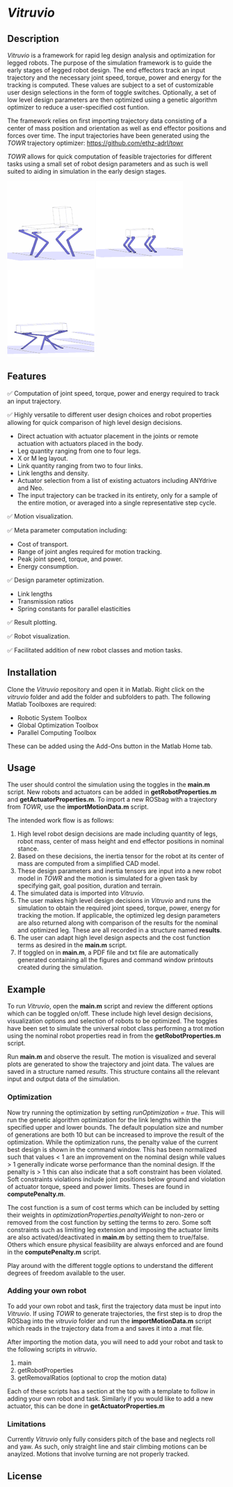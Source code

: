 # _Vitruvio_

## Description

_Vitruvio_ is a framework for rapid leg design analysis and optimization for legged robots. The purpose of the simulation framework is to guide the early stages of legged robot design. The end effectors track an input trajectory and the necessary joint speed, torque, power and energy for the tracking is computed. These values are subject to a set of customizable user design selections in the form of toggle switches. Optionally, a set of low level design parameters are then optimized using a genetic algorithm optimizer to reduce a user-specified cost funtion.

The framework relies on first importing trajectory data consisting of a center of mass position and orientation as well as end effector positions and forces over time. The input trajectories have been generated using the _TOWR_ trajectory optimizer: https://github.com/ethz-adrl/towr 

_TOWR_ allows for quick computation of feasible trajectories for different tasks using a small set of robot design parameters and as such is well suited to aiding in simulation in the early design stages. 

![](results/sampleVisualization_1.gif)
![](results/sampleVisualization_2.gif)
![](results/sampleVisualization_3.gif)

## Features

:white_check_mark: Computation of joint speed, torque, power and energy required to track an input trajectory.

:white_check_mark: Highly versatile to different user design choices and robot properties allowing for quick comparison of high level design decisions.

   * Direct actuation with actuator placement in the joints or remote actuation with actuators placed in the body.
   * Leg quantity ranging from one to four legs.
   * X or M leg layout.
   * Link quantity ranging from two to four links.
   * Link lengths and density.
   * Actuator selection from a list of existing actuators including ANYdrive and Neo.
   * The input trajectory can be tracked in its entirety, only for a sample of the entire motion, or averaged into a single representative step cycle.

:white_check_mark: Motion visualization.

:white_check_mark: Meta parameter computation including:

   * Cost of transport.
   * Range of joint angles required for motion tracking.
   * Peak joint speed, torque, and power.
   * Energy consumption.

:white_check_mark: Design parameter optimization.

   * Link lengths 
   * Transmission ratios
   * Spring constants for parallel elasticities
   
:white_check_mark: Result plotting.

:white_check_mark: Robot visualization.

:white_check_mark: Facilitated addition of new robot classes and motion tasks.


## Installation

Clone the _Vitruvio_ repository and open it in Matlab. Right click on the _vitruvio_ folder and add the folder and subfolders to path. The following Matlab Toolboxes are required:

   * Robotic System Toolbox
   * Global Optimization Toolbox
   * Parallel Computing Toolbox
   
These can be added using the Add-Ons button in the Matlab Home tab.

## Usage
 
The user should control the simulation using the toggles in the __main.m__ script. New robots and actuators can be added in __getRobotProperties.m__ and __getActuatorProperties.m__. To import a new ROSbag with a trajectory from _TOWR_, use the __importMotionData.m__ script.

The intended work flow is as follows:
   
   1. High level robot design decisions are made including quantity of legs, robot mass, center of mass height and end effector positions in nominal stance.
   2. Based on these decisions, the inertia tensor for the robot at its center of mass are computed from a simplified CAD model.
   3. These design parameters and inertia tensors are input into a new robot model in _TOWR_ and the motion is simulated for a given task by specifying gait, goal position, duration and terrain.
   4. The simulated data is imported into _Vitruvio_.
   5. The user makes high level design decisions in _Vitruvio_ and runs the simulation to obtain the required joint speed, torque, power, energy for tracking the motion. If applicable, the optimized leg design parameters are also returned along with comparison of the results for the nominal and optimized leg. These are all recorded in a structure named __results__.
   6. The user can adapt high level design aspects and the cost function terms as desired in the __main.m__ script.
   7. If toggled on in __main.m__, a PDF file and txt file are automatically generated containing all the figures and command window printouts created during the simulation. 

## Example

To run _Vitruvio_, open the __main.m__ script and review the different options which can be toggled on/off. These include high level design decisions, visualization options and selection of robots to be optimized. 
The toggles have been set to simulate the universal robot class performing a trot motion using the nominal robot properties read in from the __getRobotProperties.m__ script. 

Run __main.m__ and observe the result. The motion is visualized and several plots are generated to show the trajectory and joint data. The values are saved in a structure named _results_. This structure contains all the relevant input and output data of the simulation.

### Optimization 

Now try running the optimization by setting _runOptimization = true_. This will run the genetic algorithm optimization for the link lengths within the specified upper and lower bounds. The default population size and number of generations are both 10 but can be increased to improve the result of the optimization. While the optimization runs, the penalty value of the current best design is shown in the command window. This has been normalized such that values < 1 are an improvement on the nominal design while values > 1 generally indicate worse performance than the nominal design. If the penalty is > 1 this can also indicate that a soft constraint has been violated. Soft constraints violations include joint positions below ground and violation of actuator torque, speed and power limits. Theses are found in __computePenalty.m__.

The cost function is a sum of cost terms which can be included by setting their weights in _optimizationProperties.penaltyWeight_ to non-zero or removed from the cost function by setting the terms to zero. Some soft constraints such as limiting leg extension and imposing the actuator limits are also activated/deactivated in __main.m__ by setting them to true/false. Others which ensure physical feasibility are always enforced and are found in the __computePenalty.m__ script.

Play around with the different toggle options to understand the different degrees of freedom available to the user.

### Adding your own robot 

To add your own robot and task, first the trajectory data must be input into _Vitruvio_. If using _TOWR_ to generate trajectories, the first step is to drop the ROSbag into the _vitruvio_ folder and run the __importMotionData.m__ script which reads in the trajectory data from a and saves it into a .mat file.

After importing the motion data, you will need to add your robot and task to the following scripts in _vitruvio_.

   1. main
   2. getRobotProperties
   3. getRemovalRatios (optional to crop the motion data)
   
Each of these scripts has a section at the top with a template to follow in adding your own robot and task. Similarly if you would like to add a new actuator, this can be done in __getActuatorProperties.m__ 

### Limitations
Currently _Vitruvio_ only fully considers pitch of the base and neglects roll and yaw. As such, only straight line and stair climbing motions can be anaylzed. Motions that involve turning are not properly tracked.


## License